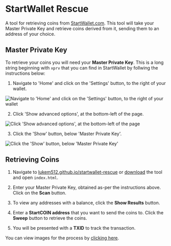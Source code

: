 # StartWallet Rescue

A tool for retrieving coins from [StartWallet.com](http://startwallet.com). This tool will take your Master Private Key and retrieve coins derived from it, sending them to an address of your choice.

## Master Private Key

To retrieve your coins you will need your **Master Private Key**. This is a long string beginning with `xprv` that you can find in StartWallet by follwing the instructions below:

1. Navigate to 'Home' and click on the 'Settings' button, to the right of your wallet.

![Navigate to 'Home' and click on the 'Settings' button, to the right of your wallet](http://i.imgur.com/j1evgBT.png)

2. Click 'Show advanced options', at the bottom-left of the page.

![Click 'Show advanced options', at the bottom-left of the page](http://i.imgur.com/Ck8P3pq.png)

3. Click the 'Show' button, below 'Master Private Key'.

![Click the 'Show' button, below 'Master Private Key'](http://i.imgur.com/wHfDVQP.png)

## Retrieving Coins

1. Navigate to [lukem512.github.io/startwallet-rescue](https://lukem512.github.io/startwallet-rescue) or [download](https://github.com/lukem512/startwallet-rescue/archive/master.zip) the tool and open `index.html`.

2. Enter your Master Private Key, obtained as-per the instructions above. Click on the **Scan** button.

3. To view any addresses with a balance, click the **Show Results** button.

4. Enter a **StartCOIN address** that you want to send the coins to. Click the **Sweep** button to retrieve the coins.

5. You will be presented with a **TXID** to track the transaction.

You can view images for the process by [clicking here](https://imgur.com/a/PTUfK).
